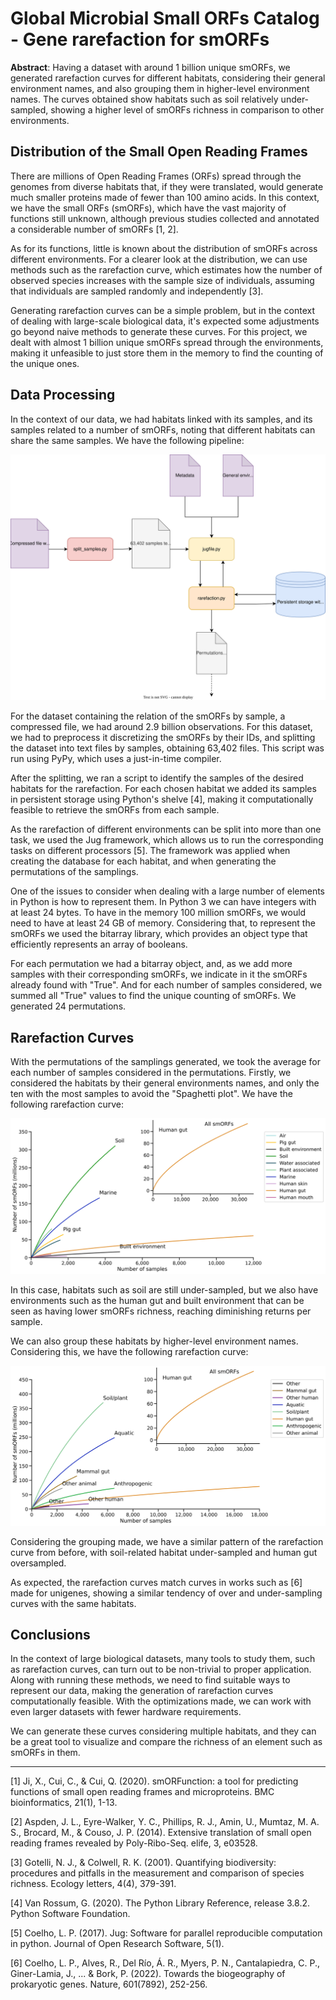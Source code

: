 # Global Microbial Small ORFs Catalog - Gene rarefaction for smORFs

**Abstract**: Having a dataset with around 1 billion unique smORFs, we generated rarefaction curves for different habitats, considering their general environment names, and also grouping them in higher-level environment names. The curves obtained show habitats such as soil relatively under-sampled, showing a higher level of smORFs richness in comparison to other environments.

## Distribution of the Small Open Reading Frames

There are millions of Open Reading Frames (ORFs) spread through the genomes from diverse habitats that, if they were translated, would generate much smaller proteins made of fewer than 100 amino acids. In this context, we have the small ORFs (smORFs), which have the vast majority of functions still unknown, although previous studies collected and annotated a considerable number of smORFs [1, 2].

As for its functions, little is known about the distribution of smORFs across different environments. For a clearer look at the distribution, we can use methods such as the rarefaction curve, which estimates how the number of observed species increases with the sample size of individuals, assuming that individuals are sampled randomly and independently [3].

Generating rarefaction curves can be a simple problem, but in the context of dealing with large-scale biological data, it's expected some adjustments go beyond naive methods to generate these curves. For this project, we dealt with almost 1 billion unique smORFs spread through the environments, making it unfeasible to just store them in the memory to find the counting of the unique ones.

## Data Processing

In the context of our data, we had habitats linked with its samples, and its samples related to a number of smORFs, noting that different habitats can share the same samples. We have the following pipeline:

![](imgs/pipeline.svg)

For the dataset containing the relation of the smORFs by sample, a compressed file, we had around 2.9 billion observations. For this dataset, we had to preprocess it discretizing the smORFs by their IDs, and splitting the dataset into text files by samples, obtaining 63,402 files. This script was run using PyPy, which uses a just-in-time compiler.

After the splitting, we ran a script to identify the samples of the desired habitats for the rarefaction. For each chosen habitat we added its samples in persistent storage using Python's shelve [4], making it computationally feasible to retrieve the smORFs from each sample.

As the rarefaction of different environments can be split into more than one task, we used the Jug framework, which allows us to run the corresponding tasks on different processors [5]. The framework was applied when creating the database for each habitat, and when generating the permutations of the samplings.

One of the issues to consider when dealing with a large number of elements in Python is how to represent them. In Python 3 we can have integers with at least 24 bytes. To have in the memory 100 million smORFs, we would need to have at least 24 GB of memory. Considering that, to represent the smORFs we used the bitarray library, which provides an object type that efficiently represents an array of booleans. 

For each permutation we had a bitarray object, and, as we add more samples with their corresponding smORFs, we indicate in it the smORFs already found with "True". And for each number of samples considered, we summed all "True" values to find the unique counting of smORFs. We generated 24 permutations.

## Rarefaction Curves

With the permutations of the samplings generated, we took the average for each number of samples considered in the permutations. Firstly, we considered the habitats by their general environments names, and only the ten with the most samples to avoid the "Spaghetti plot". We have the following rarefaction curve:

![](figures/general_envs.svg)

In this case, habitats such as soil are still under-sampled, but we also have environments such as the human gut and built environment that can be seen as having lower smORFs richness, reaching diminishing returns per sample.

We can also group these habitats by higher-level environment names. Considering this, we have the following rarefaction curve:

![](figures/high_envs.svg)

Considering the grouping made, we have a similar pattern of the rarefaction curve from before, with soil-related habitat under-sampled and human gut oversampled.

As expected, the rarefaction curves match curves in works such as [6] made for unigenes, showing a similar tendency of over and under-sampling curves with the same habitats.

## Conclusions

In the context of large biological datasets, many tools to study them, such as rarefaction curves, can turn out to be non-trivial to proper application. Along with running these methods, we need to find suitable ways to represent our data, making the generation of rarefaction curves computationally feasible. With the optimizations made, we can work with even larger datasets with fewer hardware requirements.

We can generate these curves considering multiple habitats, and they can be a great tool to visualize and compare the richness of an element such as smORFs in them.

---

[1] Ji, X., Cui, C., & Cui, Q. (2020). smORFunction: a tool for predicting functions of small open reading frames and microproteins. BMC bioinformatics, 21(1), 1-13.

[2] Aspden, J. L., Eyre-Walker, Y. C., Phillips, R. J., Amin, U., Mumtaz, M. A. S., Brocard, M., & Couso, J. P. (2014). Extensive translation of small open reading frames revealed by Poly-Ribo-Seq. elife, 3, e03528.

[3] Gotelli, N. J., & Colwell, R. K. (2001). Quantifying biodiversity: procedures and pitfalls in the measurement and comparison of species richness. Ecology letters, 4(4), 379-391.

[4] Van Rossum, G. (2020). The Python Library Reference, release 3.8.2. Python Software Foundation.

[5] Coelho, L. P. (2017). Jug: Software for parallel reproducible computation in python. Journal of Open Research Software, 5(1).

[6] Coelho, L. P., Alves, R., Del Río, Á. R., Myers, P. N., Cantalapiedra, C. P., Giner-Lamia, J., ... & Bork, P. (2022). Towards the biogeography of prokaryotic genes. Nature, 601(7892), 252-256.
